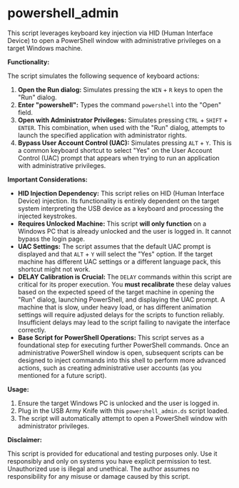 # powershell_admin

This script leverages keyboard key injection via HID (Human Interface Device) to open a PowerShell window with administrative privileges on a target Windows machine.

**Functionality:**

The script simulates the following sequence of keyboard actions:

1.  **Open the Run dialog:** Simulates pressing the `WIN` + `R` keys to open the "Run" dialog.
2.  **Enter "powershell":** Types the command `powershell` into the "Open" field.
3.  **Open with Administrator Privileges:** Simulates pressing `CTRL` + `SHIFT` + `ENTER`. This combination, when used with the "Run" dialog, attempts to launch the specified application with administrator rights.
4.  **Bypass User Account Control (UAC):** Simulates pressing `ALT` + `Y`. This is a common keyboard shortcut to select "Yes" on the User Account Control (UAC) prompt that appears when trying to run an application with administrative privileges.

**Important Considerations:**

* **HID Injection Dependency:** This script relies on HID (Human Interface Device) injection. Its functionality is entirely dependent on the target system interpreting the USB device as a keyboard and processing the injected keystrokes.
* **Requires Unlocked Machine:** This script **will only function** on a Windows PC that is already unlocked and the user is logged in. It cannot bypass the login page.
* **UAC Settings:** The script assumes that the default UAC prompt is displayed and that `ALT` + `Y` will select the "Yes" option. If the target machine has different UAC settings or a different language pack, this shortcut might not work.
* **DELAY Calibration is Crucial:** The `DELAY` commands within this script are critical for its proper execution. You **must recalibrate** these delay values based on the expected speed of the target machine in opening the "Run" dialog, launching PowerShell, and displaying the UAC prompt. A machine that is slow, under heavy load, or has different animation settings will require adjusted delays for the scripts to function reliably. Insufficient delays may lead to the script failing to navigate the interface correctly.
* **Base Script for PowerShell Operations:** This script serves as a foundational step for executing further PowerShell commands. Once an administrative PowerShell window is open, subsequent scripts can be designed to inject commands into this shell to perform more advanced actions, such as creating administrative user accounts (as you mentioned for a future script).

**Usage:**

1.  Ensure the target Windows PC is unlocked and the user is logged in.
2.  Plug in the USB Army Knife with this `powershell_admin.ds` script loaded.
3.  The script will automatically attempt to open a PowerShell window with administrator privileges.

**Disclaimer:**

This script is provided for educational and testing purposes only. Use it responsibly and only on systems you have explicit permission to test. Unauthorized use is illegal and unethical. The author assumes no responsibility for any misuse or damage caused by this script.
